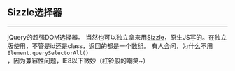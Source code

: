 ## Sizzle选择器
---

jQuery的超强DOM选择器。
当然也可以独立拿来用[Sizzle](https://github.com/jquery/sizzle)，原生JS写的。在独立版使用，不管是id还是class，返回的都是一个数组。
有人会问，为什么不用`Element.querySelectorAll()`，因为兼容性问题，IE8以下微妙（杠铃般的嘲笑~）